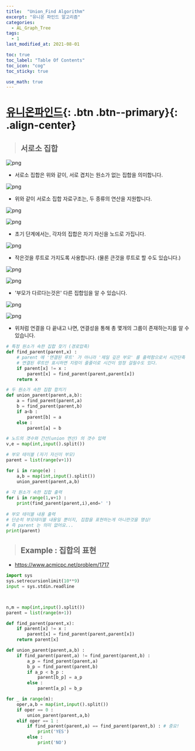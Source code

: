 ```yaml
---
title:  "Union_Find Algorithm"
excerpt: "유니온 파인드 알고리즘"
categories:
  - AL_Graph_Tree
tags:
  - 1
last_modified_at: 2021-08-01

toc: true
toc_label: "Table Of Contents"
toc_icon: "cog"
toc_sticky: true

use_math: true
---
```


# [유니온파인드](#link){: .btn .btn--primary}{: .align-center}

> ## 서로소 집합

![png](/assets/images/Python/19_1.png)

- 서로소 집합은 위와 같이, 서로 겹치는 원소가 없는 집합을 의미합니다. 

![png](/assets/images/Python/19_2.png)

- 위와 같이 서로소 집합 자료구조는, 두 종류의 연산을 지원합니다.

![png](/assets/images/Python/19_3.png)

![png](/assets/images/Python/19_4.png)

- 초기 단계에서는, 각자의 집합은 자기 자신을 노드로 가집니다.

![png](/assets/images/Python/19_5.png)

- 작은것을 루트로 가지도록 사용합니다. (물론 큰것을 루트로 할 수도 있습니다.)

![png](/assets/images/Python/19_6.png)

![png](/assets/images/Python/19_7.png)

- '부모가 다르다는것은' 다른 집합임을 알 수 있습니다. 

![png](/assets/images/Python/19_8.png)

![png](/assets/images/Python/19_9.png)

- 위처럼 연결을 다 끝내고 나면, 연결성을 통해 총 몇개의 그룹이 존재하는지를 알 수 있습니다.

```python
# 특정 원소가 속한 집합 찾기 (경로압축)
def find_parent(parent,x) :
    # parent 에 '연결된 루트' 가 아니라 '제일 깊은 부모' 를 출력함으로서 시간단축
    # 연결된 루트만 표시하면 지렁이 줄줄이로 시간이 엄청 걸릴수도 있다.
    if parent[x] != x : 
        parent[x] = find_parent(parent,parent[x])
    return x 

# 두 원소가 속한 집합 합치기
def union_parent(parent,a,b):
    a = find_parent(parent,a)
    b = find_parent(parent,b)
    if a<b :
        parent[b] = a
    else :
        parent[a] = b 

# 노드의 갯수와 간선(union 연산) 의 갯수 입력
v,e = map(int,input().split())

# 부모 테이블 (자기 자신이 부모)
parent = list(range(v+1))

for i in range(e) : 
    a,b = map(int,input().split())
    union_parent(parent,a,b) 
    
# 각 원소가 속한 집합 출력 
for i in range(1,v+1) :
    print(find_parent(parent,i),end=' ') 
    
# 부모 테이블 내용 출력
# 단순히 부모테이블 내용일 뿐이지, 집합을 표현하는게 아니란것을 명심! 
# 즉 parent 는 의미 없어요... 
print(parent)
```

> ## Example : 집합의 표현

- <https://www.acmicpc.net/problem/1717>

```python
import sys
sys.setrecursionlimit(10**9)
input = sys.stdin.readline



n,m = map(int,input().split())
parent = list(range(n+1))

def find_parent(parent,x):
    if parent[x] != x :
        parent[x] = find_parent(parent,parent[x])
    return parent[x]

def union_parent(parent,a,b) :
    if find_parent(parent,a) != find_parent(parent,b) :
        a_p = find_parent(parent,a)
        b_p = find_parent(parent,b)
        if a_p < b_p :
            parent[b_p] = a_p
        else :
            parent[a_p] = b_p

for _ in range(m):
    oper,a,b = map(int,input().split())
    if oper == 0 :
        union_parent(parent,a,b)
    elif oper == 1 :
        if find_parent(parent,a) == find_parent(parent,b) : # 중요!
            print('YES')
        else :
            print('NO')
```

